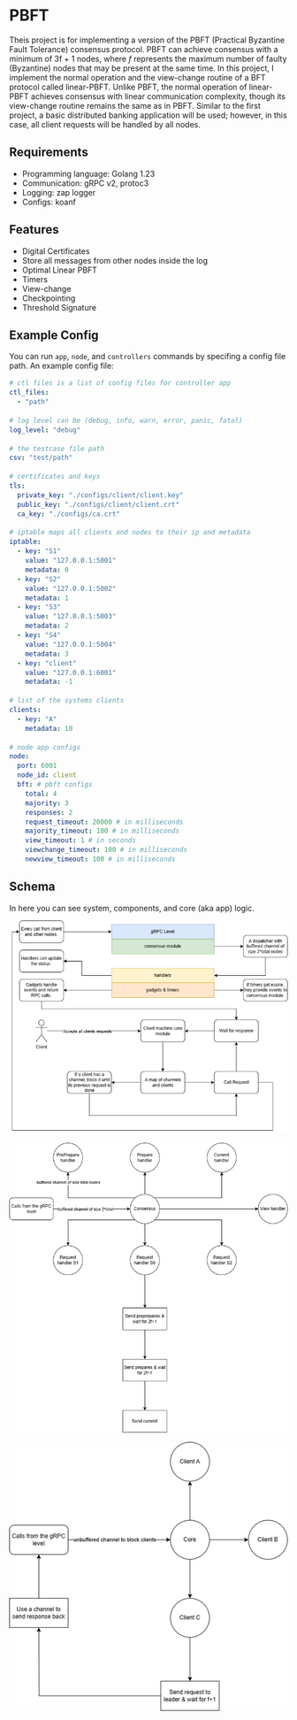 # PBFT

Theis project is for implementing a version of the PBFT (Practical Byzantine Fault Tolerance) consensus protocol. PBFT can achieve consensus with a minimum of 3f + 1 nodes, where *f* represents the maximum number of faulty (Byzantine) nodes that may be present at the same time. In this project, I implement the normal operation and the view-change routine of a BFT protocol called linear-PBFT. Unlike PBFT, the normal operation of linear-PBFT achieves consensus with linear communication complexity, though its view-change routine remains the same as in PBFT. Similar to the first project, a basic distributed banking application will be used; however, in this case, all client requests will be handled by all nodes.

## Requirements

- Programming language: Golang 1.23
- Communication: gRPC v2, protoc3
- Logging: zap logger
- Configs: koanf

## Features

- Digital Certificates
- Store all messages from other nodes inside the log
- Optimal Linear PBFT
- Timers
- View-change
- Checkpointing
- Threshold Signature

## Example Config

You can run `app`, `node`, and `controllers` commands by specifing a config file path. An example config file:

```yaml
# ctl files is a list of config files for controller app
ctl_files:
  - "path"

# log level can be (debug, info, warn, error, panic, fatal)
log_level: "debug"

# the testcase file path
csv: "test/path"

# certificates and keys
tls:
  private_key: "./configs/client/client.key"
  public_key: "./configs/client/client.crt"
  ca_key: "./configs/ca.crt"

# iptable maps all clients and nodes to their ip and metadata
iptable:
  - key: "S1"
    value: "127.0.0.1:5001"
    metadata: 0
  - key: "S2"
    value: "127.0.0.1:5002"
    metadata: 1
  - key: "S3"
    value: "127.0.0.1:5003"
    metadata: 2
  - key: "S4"
    value: "127.0.0.1:5004"
    metadata: 3
  - key: "client"
    value: "127.0.0.1:6001"
    metadata: -1

# list of the systems clients
clients:
  - key: "A"
    metadata: 10

# node app configs
node:
  port: 6001
  node_id: client
  bft: # pbft configs
    total: 4
    majority: 3
    responses: 2
    request_timeout: 20000 # in milliseconds
    majority_timeout: 100 # in milliseconds
    view_timeout: 1 # in seconds
    viewchange_timeout: 100 # in milliseconds
    newview_timeout: 100 # in milliseconds
```

## Schema

In here you can see system, components, and core (aka app) logic.

![system](.github/assets/CSE-535-bflow.drawio.png)

![consensus](.github/assets/CSE-535-consensus.drawio.png)

![core / app](.github/assets/CSE-535-core.drawio.png)
